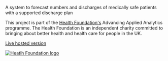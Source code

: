 A system to forecast numbers and discharges of medically safe patients with a supported discharge plan

This project is part of the [Health Foundation's](https://www.health.org.uk/) Advancing Applied Analytics programme. The Health Foundation is an independent charity committed to bringing about better health and health care for people in the UK.

[Live hosted version](https://connect.strategyunitwm.nhs.uk/system-ews/)

[![Heatlh Foundation logo](logo-HF.png "Health Foundation")](https://www.health.org.uk/)

